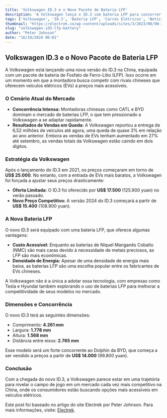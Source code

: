 ```yaml
---
title: 'Volkswagen ID.3 e o Novo Pacote de Bateria LFP'
description: 'A Volkswagen lança o ID.3 com bateria LFP para concorrer com EVs mais baratos na China.'
tags: ['Volkswagen', 'ID.3', 'Bateria LFP', 'Carros Elétricos', 'Notícias de EVs']
thumbnail: "https://electrek.co/wp-content/uploads/sites/3/2023/08/VW-ID.3-orders.jpeg?quality=82&strip=all&w=1400"
slug: "volkswagen-id3-lfp-battery"
author: "Peter Johnson"
date: "16/10/2024 06:01"
---
```


## Volkswagen ID.3 e o Novo Pacote de Bateria LFP

A Volkswagen está lançando uma nova versão do ID.3 na China, equipada com um pacote de bateria de Fosfato de Ferro-Lítio (LFP). Isso ocorre em um momento em que a montadora busca competir com rivais chineses que oferecem veículos elétricos (EVs) a preços mais acessíveis.

### O Cenário Atual do Mercado

- **Concorrência Intensa:** Montadoras chinesas como CATL e BYD dominam o mercado de baterias LFP, o que tem pressionado a Volkswagen a se adaptar rapidamente.
- **Resultados de Vendas em Queda:** A Volkswagen reportou a entrega de 6,52 milhões de veículos até agora, uma queda de quase 3% em relação ao ano anterior. Embora as vendas de EVs tenham aumentado em 27% até setembro, as vendas totais da Volkswagen estão caindo em dois dígitos.

### Estratégia da Volkswagen

Após o lançamento do ID.3 em 2021, os preços começaram em torno de **US$ 25.000**. No entanto, com a entrada de EVs mais baratos, a Volkswagen foi forçada a ajustar seus preços drasticamente:

- **Oferta Limitada:** O ID.3 foi oferecido por **US$ 17.500** (125.900 yuan) no verão passado.
- **Novo Preço Competitivo:** A versão 2024 do ID.3 começará a partir de **US$ 15.400** (108.900 yuan).

### A Nova Bateria LFP

O novo ID.3 será equipado com uma bateria LFP, que oferece algumas vantagens:

- **Custo Acessível:** Enquanto as baterias de Níquel Manganês Cobalto (NMC) são mais caras devido à necessidade de metais preciosos, as LFP são mais econômicas.
- **Densidade de Energia:** Apesar de uma densidade de energia mais baixa, as baterias LFP são uma escolha popular entre os fabricantes de EVs chineses.

A Volkswagen não é a única a adotar essa tecnologia, com empresas como Tesla e Hyundai também explorando o uso de baterias LFP para melhorar a competitividade de seus modelos no mercado.

### Dimensões e Concorrência

O novo ID.3 terá as seguintes dimensões:
- Comprimento: **4.261 mm**
- Largura: **1.778 mm**
- Altura: **1.568 mm**
- Distância entre eixos: **2.765 mm**

Esse modelo será um forte concorrente ao Dolphin da BYD, que começa a ser vendido a preços a partir de **US$ 14.000** (99.800 yuan).

### Conclusão

Com a chegada do novo ID.3, a Volkswagen parece estar em uma trajetória para nivelar o campo de jogo em um mercado cada vez mais competitivo na China, onde os consumidores estão buscando opções mais acessíveis em veículos elétricos.

Este post foi baseado no artigo do site Electrek por Peter Johnson. Para mais informações, visite: [Electrek](https://electrek.co/2024/10/15/volkswagen-id-3-gains-lfp-battery-rival-cheaper-evs-china/).
